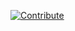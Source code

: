 [![Contribute](https://www.eclipse.org/che/factory-contribute.svg)](https://che.prod-preview.openshift.io/f?url=https://raw.githubusercontent.com/redhat-developer/devfile/master/getting-started/vaadin-addressbook/devfile.yaml)

